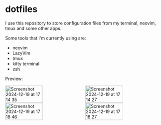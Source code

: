# dotfiles

I use this repository to store configuration files from my terminal, neovim, tmux and some other apps.

Some tools that I'm currently using are:

- neovim
- LazyVim
- tmux
- kitty terminal
- zsh

Preview:

<div style="display: flex; justify-content: space-between;">
  <img width="49%" alt="Screenshot 2024-12-19 at 17 14 35" src="https://github.com/user-attachments/assets/14ed6895-38e3-4c35-967f-028387562e8d" />
  <img width="49%" alt="Screenshot 2024-12-19 at 17 14 27" src="https://github.com/user-attachments/assets/16db837e-9885-4f44-9ca9-320b9744f312" />
</div>
<div style="display: flex; justify-content: space-between;">
<img width="49%" alt="Screenshot 2024-12-19 at 17 18 46" src="https://github.com/user-attachments/assets/8ad6ae88-79ec-4324-a1ad-47ebc8d4ad5e" />
<img width="49%" alt="Screenshot 2024-12-19 at 17 18 27" src="https://github.com/user-attachments/assets/680316b8-92a2-4807-a7c2-1cd5eb263731" />
</div>
